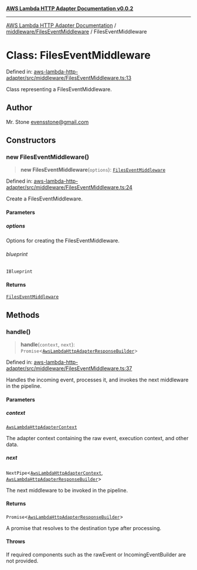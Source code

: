 [**AWS Lambda HTTP Adapter Documentation v0.0.2**](../../../README.md)

***

[AWS Lambda HTTP Adapter Documentation](../../../modules.md) / [middleware/FilesEventMiddleware](../README.md) / FilesEventMiddleware

# Class: FilesEventMiddleware

Defined in: [aws-lambda-http-adapter/src/middleware/FilesEventMiddleware.ts:13](https://github.com/stonemjs/aws-lambda-http-adapter/blob/b2e29f567ac56717023f9597000ee3f0d0278093/src/middleware/FilesEventMiddleware.ts#L13)

Class representing a FilesEventMiddleware.

## Author

Mr. Stone <evensstone@gmail.com>

## Constructors

### new FilesEventMiddleware()

> **new FilesEventMiddleware**(`options`): [`FilesEventMiddleware`](FilesEventMiddleware.md)

Defined in: [aws-lambda-http-adapter/src/middleware/FilesEventMiddleware.ts:24](https://github.com/stonemjs/aws-lambda-http-adapter/blob/b2e29f567ac56717023f9597000ee3f0d0278093/src/middleware/FilesEventMiddleware.ts#L24)

Create a FilesEventMiddleware.

#### Parameters

##### options

Options for creating the FilesEventMiddleware.

###### blueprint

`IBlueprint`

#### Returns

[`FilesEventMiddleware`](FilesEventMiddleware.md)

## Methods

### handle()

> **handle**(`context`, `next`): `Promise`\<[`AwsLambdaHttpAdapterResponseBuilder`](../../../declarations/type-aliases/AwsLambdaHttpAdapterResponseBuilder.md)\>

Defined in: [aws-lambda-http-adapter/src/middleware/FilesEventMiddleware.ts:37](https://github.com/stonemjs/aws-lambda-http-adapter/blob/b2e29f567ac56717023f9597000ee3f0d0278093/src/middleware/FilesEventMiddleware.ts#L37)

Handles the incoming event, processes it, and invokes the next middleware in the pipeline.

#### Parameters

##### context

[`AwsLambdaHttpAdapterContext`](../../../declarations/interfaces/AwsLambdaHttpAdapterContext.md)

The adapter context containing the raw event, execution context, and other data.

##### next

`NextPipe`\<[`AwsLambdaHttpAdapterContext`](../../../declarations/interfaces/AwsLambdaHttpAdapterContext.md), [`AwsLambdaHttpAdapterResponseBuilder`](../../../declarations/type-aliases/AwsLambdaHttpAdapterResponseBuilder.md)\>

The next middleware to be invoked in the pipeline.

#### Returns

`Promise`\<[`AwsLambdaHttpAdapterResponseBuilder`](../../../declarations/type-aliases/AwsLambdaHttpAdapterResponseBuilder.md)\>

A promise that resolves to the destination type after processing.

#### Throws

If required components such as the rawEvent or IncomingEventBuilder are not provided.
